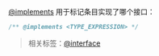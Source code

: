 [@implements](http://usejsdoc.org/tags-implements.html) 用于标记条目实现了哪个接口：

```js
/** @implements <TYPE_EXPRESSION> */
```

> 相关标签：[@interface](http://usejsdoc.org/tags-interface.html)
